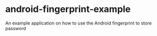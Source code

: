 # android-fingerprint-example
An example application on how to use the Android fingerprint  to store password
